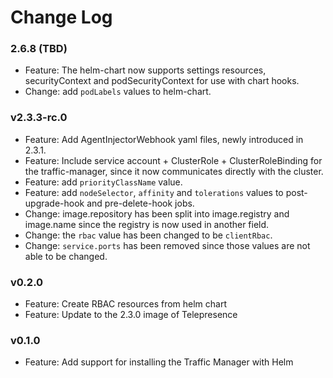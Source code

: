 # Change Log

### 2.6.8 (TBD)

- Feature: The helm-chart now supports settings resources, securityContext and podSecurityContext for use with chart hooks.
- Change: add `podLabels` values to helm-chart.

### v2.3.3-rc.0

- Feature: Add AgentInjectorWebhook yaml files, newly introduced in 2.3.1.
- Feature: Include service account + ClusterRole + ClusterRoleBinding for the traffic-manager, since it now communicates directly with the cluster.
- Feature: add `priorityClassName` value.
- Feature: add `nodeSelector`, `affinity` and `tolerations`  values to post-upgrade-hook and pre-delete-hook jobs.
- Change: image.repository has been split into image.registry and image.name since the registry is now used in another field.
- Change: the `rbac` value has been changed to be `clientRbac`.
- Change: `service.ports` has been removed since those values are not able to be changed.

### v0.2.0

- Feature: Create RBAC resources from helm chart
- Feature: Update to the 2.3.0 image of Telepresence

### v0.1.0

- Feature: Add support for installing the Traffic Manager with Helm
